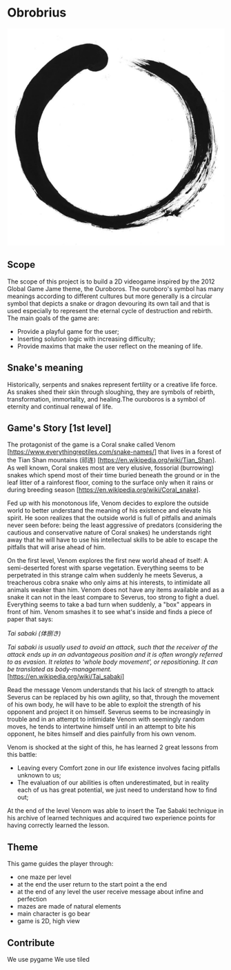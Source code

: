 # Obrobrius

![oroboros](./img/oroboros.png)

## Scope
The scope of this project is to build a 2D videogame inspired by the 2012 Global Game Jame theme, the Ouroboros. The ouroboro's symbol has many meanings according to different cultures but more generally is a circular symbol that depicts a snake or dragon devouring its own tail and that is used especially to represent the eternal cycle of destruction and rebirth. The main goals of the game are:
* Provide a playful game for the user;
* Inserting solution logic with increasing difficulty;
* Provide maxims that make the user reflect on the meaning of life.

## Snake's meaning
Historically, serpents and snakes represent fertility or a creative life force. As snakes shed their skin through sloughing, they are symbols of rebirth, transformation, immortality, and healing.The ouroboros is a symbol of eternity and continual renewal of life.

## Game's Story [1st level]
The protagonist of the game is a Coral snake called Venom [https://www.everythingreptiles.com/snake-names/] that lives in a forest of the Tian Shan mountains (祁连) [https://en.wikipedia.org/wiki/Tian_Shan]. As well known, Coral snakes most are very elusive, fossorial (burrowing) snakes which spend most of their time buried beneath the ground or in the leaf litter of a rainforest floor, coming to the surface only when it rains or during breeding season [https://en.wikipedia.org/wiki/Coral_snake].

Fed up with his monotonous life, Venom decides to explore the outside world to better understand the meaning of his existence and elevate his spirit. He soon realizes that the outside world is full of pitfalls and animals never seen before: being the least aggressive of predators (considering the cautious and conservative nature of Coral snakes) he understands right away that he will have to use his intellectual skills to be able to escape the pitfalls that will arise ahead of him.

On the first level, Venom explores the first new world ahead of itself: A semi-deserted forest with sparse vegetation. Everything seems to be perpetrated in this strange calm when suddenly he meets Severus, a treacherous cobra snake who only aims at his interests, to intimidate all animals weaker than him. Venom does not have any items available and as a snake it can not in the least compare to Severus, too strong to fight a duel. Everything seems to take a bad turn when suddenly, a "box" appears in front of him. Venom smashes it to see what's inside and finds a piece of paper that says:

*Tai sabaki (体捌き)*

*Tai sabaki is usually used to avoid an attack, such that the receiver of the attack ends up in an advantageous position and it is often wrongly referred to as evasion. It relates to 'whole body movement', or repositioning. It can be translated as body-management.* [https://en.wikipedia.org/wiki/Tai_sabaki]

Read the message Venom understands that his lack of strength to attack Severus can be replaced by his own agility, so that, through the movement of his own body, he will have to be able to exploit the strength of his opponent and project it on himself. Severus seems to be increasingly in trouble and in an attempt to intimidate Venom with seemingly random moves, he tends to intertwine himself until in an attempt to bite his opponent, he bites himself and dies painfully from his own venom.

Venom is shocked at the sight of this, he has learned 2 great lessons from this battle:
* Leaving every Comfort zone in our life existence involves facing pitfalls unknown to us;
* The evaluation of our abilities is often underestimated, but in reality each of us has great potential, we just need to understand how to find out;

At the end of the level Venom was able to insert the Tae Sabaki technique in his archive of learned techniques and acquired two experience points for having correctly learned the lesson.


## Theme
This game guides the player through:
* one maze per level
* at the end the user return to the start point a the end
* at the end of any level the user receive message about infine and perfection
* mazes are made of natural elements
* main character is go bear 
* game is 2D, high view


## Contribute

We use pygame
We use tiled

